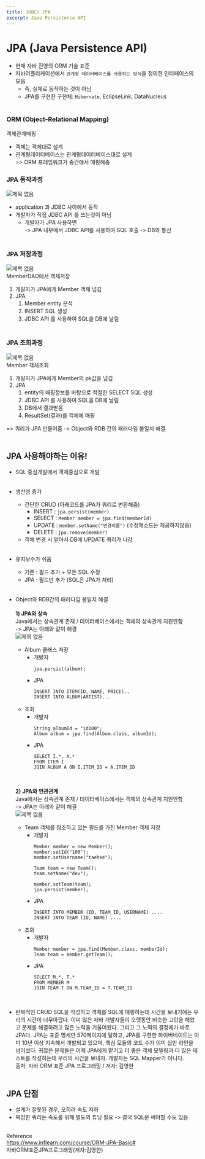 ```yaml
---
title: JDBC) JPA
excerpt: Java Persistence API
---
```


# JPA (Java Persistence API)
- 현재 자바 진영의 ORM 기술 표준
- 자바어플리케이션에서 `관계형 데이터베이스를 사용하는 방식`을 정의한 인터페이스의 모음
  - 즉, 실제로 동작하는 것이 아님
  - JPA를 구현한 구현체: `Hibernate`, EclipseLink, DataNucleus <br/><br/>

### ORM (Object-Relational Mapping)
객체관계매핑
- 객체는 객체대로 설계
- 관계형데이터베이스는 관계형데이터베이스대로 설계   
=> ORM 프레임워크가 중간에서 매핑해줌

### JPA 동작과정
![제목 없음](https://user-images.githubusercontent.com/103614357/180476108-7c335fe7-f4f2-44d3-b14f-1cfbd7c59d78.png)  
- application 과 JDBC 사이에서 동작  
- 개발자가 직접 JDBC API 를 쓰는것이 아님
  - 개발자가 JPA 사용하면   
  -> JPA 내부에서 JDBC API를 사용하여 SQL 호출 -> DB와 통신 <br/><br/>

### JPA 저장과정
![제목 없음](https://user-images.githubusercontent.com/103614357/180476754-9358fbec-2e11-4e90-8beb-0e4acefee8eb.png)  
MemberDAO에서 객체저장  
1. 개발자가 JPA에게 Member 객체 넘김
2. JPA   
   1) Member entity 분석  
   2) INSERT SQL 생성  
   3) JDBC API 를 사용하여 SQL을 DB에 날림 <br/><br/> 


### JPA 조회과정
![제목 없음](https://user-images.githubusercontent.com/103614357/180476841-84feaf30-8319-429a-b4b1-ffb3545ef64d.png)  
Member 객체조회  
1. 개발자가 JPA에게 Member의 pk값을 넘김
2. JPA  
   1) entity의 매핑정보를 바탕으로 적절한 SELECT SQL 생성    
   2) JDBC API 를 사용하여 SQL을 DB에 날림    
   3) DB에서 결과받음   
   4) ResultSet(결과)를 객체에 매핑    

=> 쿼리가 JPA 만들어줌 -> Object와 RDB 간의 패러다임 불일치 해결 <br/><br/>

## JPA 사용해야하는 이유!
- SQL 중심개발에서 객체중심으로 개발 <br/><br/>

- 생산성 증가
  - 간단한 CRUD (아래코드를 JPA가 쿼리로 변환해줌)
    - INSERT : `jpa.persist(member)`
    - SELECT : `Member member = jpa.find(memberId)`
    - UPDATE : `member.setName("변경이름")` (수정메소드는 제공하지않음)  
    - DELETE : `jpa.remove(member)`
   - 객체 변경 시 알아서 DB에 UPDATE 쿼리가 나감 <br/><br/>
   
- 유지보수가 쉬움
  - 기존 : 필드 추가 + 모든 SQL 수정
  - JPA : 필드만 추가 (SQL은 JPA가 처리) <br/><br/>
  
- Object와 RDB간의 패러다임 불일치 해결  <br/><br/> 
  **1) JPA와 상속**  
    Java에서는 상속관계 존재 / 데이터베이스에서는 객체의 상속관계 지원안함  
    -> JPA는 아래와 같이 해결  
  ![제목 없음](https://user-images.githubusercontent.com/103614357/180593391-dec05c9d-2b36-4381-af0c-2116fb90a498.png)  
  - Album 클래스 저장
    - 개발자
      ```
      jpa.persist(album);
      ```
    - JPA 
      ```
      INSERT INTO ITEM(ID, NAME, PRICE)..
      INSERT INTO ALBUM(ARTIST)...
      ```
  - 조회
    - 개발자 
      ```
      String albumId = "id100";
      Album album = jpa.find(Album.class, albumId);
      ```
    - JPA 
      ```
      SELECT I.*, A.*
      FROM ITEM I
      JOIN ALBUM A ON I.ITEM_ID = A.ITEM_ID
      ```  
      <br/>

  **2) JPA와 연관관계**  
    Java에서는 상속관계 존재 / 데이터베이스에서는 객체의 상속관계 지원안함    
    -> JPA는  아래와 같이 해결   
    ![제목 없음](https://user-images.githubusercontent.com/103614357/180752814-b398dc79-9287-4174-9d21-7b54c3165588.png)  
  - Team 객체를 참조하고 있는 필드를 가진 Member 객체 저장
    - 개발자
      ```
      Member member = new Member();
      member.setId("100");
      member.setUsername("taehee");

      Team team = new Team();
      team.setName("dev");

      member.setTeam(team);
      jpa.persist(member);
      ```
    - JPA 
      ```
      INSERT INTO MEMBER (ID, TEAM_ID, USERNAME) ....
      INSERT INTO TEAM (ID, NAME) ....
      ```
  - 조회
    - 개발자 
      ```
      Member member = jpa.find(Member.class, memberId);
      Team team = member.getTeam();
      ```
    - JPA 
      ```
      SELECT M.*, T.*
      FROM MEMBER M
      JOIN TEAM T ON M.TEAM_ID = T.TEAM_ID 
      ```
      <br/>
- 반복적인 CRUD SQL을 작성하고 객체를 SQL에 매핑하는데 시간을 보내기에는 우리의 시간이 너무아깝다. 이미 많은 자바 개발자들이 오랫동안 비슷한 고민을 해왔고 문제를 해결하려고 많은 노력을 기울여왔다. 그리고 그 노력의 결정체가 바로 JPA다. JPA는 표준 명세만 570페이지에 달하고, JPA를 구현한 하이버네이트는 이미 10년 이상 지속해서 개발되고 있으며, 핵심 모듈의 코드 수가 이미 십만 라인을 넘어섰다. 귀찮은 문제들은 이제 JPA에게 맡기고 더 좋은 객체 모델링과 더 많은 테스트를 작성하는데 우리의 시간을 보내자. 개발자는 SQL Mapper가 아니다.  
출처: 자바 ORM 표준 JPA 프로그래밍 / 저자: 김영한 <br/><br/>


## JPA 단점
- 설계가 잘못된 경우, 오히려 속도 저하
- 복잡한 쿼리는 속도를 위해 별도의 튜닝 필요 -> 결국 SQL문 써야할 수도 있음 <br/><br/>


Reference  
https://www.inflearn.com/course/ORM-JPA-Basic#  
자바ORM표준JPA프로그래밍(저자:김영한)
<br/>
